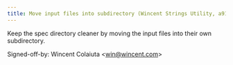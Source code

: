 ```yaml
---
title: Move input files into subdirectory (Wincent Strings Utility, a9130ab)
---
```


Keep the spec directory cleaner by moving the input files into their own subdirectory.

Signed-off-by: Wincent Colaiuta &lt;win@wincent.com&gt;
